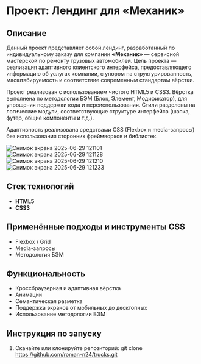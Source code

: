 ﻿# Проект: Лендинг для **«Механик»**

## Описание

Данный проект представляет собой лендинг, разработанный по индивидуальному заказу для компании **«Механик»** — сервисной мастерской по ремонту грузовых автомобилей. Цель проекта — реализация адаптивного клиентского интерфейса, предоставляющего информацию об услугах компании, с упором на структурированность, масштабируемость и соответствие современным стандартам вёрстки.

Проект реализован с использованием чистого HTML5 и CSS3. Вёрстка выполнена по методологии БЭМ (Блок, Элемент, Модификатор), для упрощения поддержки кода и переиспользования. Стили разделены на логические модули, соответствующие структуре интерфейса (шапка, футер, общие компоненты и т.д.).

Адаптивность реализована средствами CSS (Flexbox и media-запросы) без использования сторонних фреймворков и библиотек.

![Снимок экрана 2025-06-29 121101](https://github.com/user-attachments/assets/a8cd5461-c32a-4507-ba33-288f34f7f252)
![Снимок экрана 2025-06-29 121128](https://github.com/user-attachments/assets/de563af4-632c-424d-a18d-1efd86893b67)
![Снимок экрана 2025-06-29 121210](https://github.com/user-attachments/assets/955a874f-199c-46bb-baf7-f535fbb034dd)
![Снимок экрана 2025-06-29 121233](https://github.com/user-attachments/assets/ed901323-ffc5-4594-a24e-abb3bcbef547)


## Стек технологий

- **HTML5**
- **CSS3**

## Применённые подходы и инструменты CSS

- Flexbox / Grid
- Media-запросы
- Методология БЭМ

## Функциональность

- Кроссбраузерная и адаптивная вёрстка
- Анимации
- Семантическая разметка
- Поддержка экранов от мобильных до десктопных
- Использование методологии БЭМ

## Инструкция по запуску

1. Скачайте или клонируйте репозиторий: git clone https://github.com/roman-n24/trucks.git

